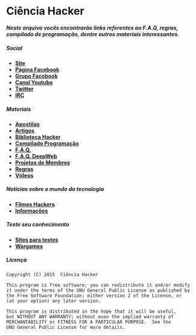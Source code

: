 # Ciência Hacker

***Neste arquivo vocês encontrarão links referentes ao F.A.Q, regras, compilado de programação, dentre outros materiais interessantes.***

##### Social

* [**Site**](http://cienciahacker.com.br)
* [**Página Facebook**](https://fb.com/cienciahacker)
* [**Grupo Facebook**](https://fb.com/groups/cienciahacker)
* [**Canal Youtube**](https://www.youtube.com/user/cienciahacker)
* [**Twitter**](https://twitter.com/cienciahacker)
* [**IRC**](http://cienciahacker.com.br/irc)

##### Materiais

* [**Apostilas**](Arquivos/Apostilas.md)
* [**Artigos**](Arquivos/Artigos.md)
* [**Biblioteca Hacker**](Arquivos/Biblioteca.md)
* [**Compilado Programação**](Arquivos/Programação.md)
* [**F.A.Q.**](Arquivos/FAQ.md)
* [**F.A.Q. DeepWeb**](Arquivos/FAQ_DeepWeb.md)
* [**Projetos de Membros**](Projetos/projetos.md)
* [**Regras**](Arquivos/Regras.md)
* [**Vídeos**](Arquivos/Videos.md)

##### Notícias sobre o mundo da tecnologia

* [**Filmes Hackers**](Arquivos/Filmes.md)
* [**Informações**](Arquivos/Informações.md)

##### Teste seu conhecimento

* [**Sites para testes**](Arquivos/vuln_sites.md)
* [**Wargames**](Arquivos/wargames.md)  

##### Licença

    Copyright (C) 2015  Ciência Hacker

    This program is free software; you can redistribute it and/or modify
    it under the terms of the GNU General Public License as published by
    the Free Software Foundation; either version 2 of the License, or
    (at your option) any later version.

    This program is distributed in the hope that it will be useful,
    but WITHOUT ANY WARRANTY; without even the implied warranty of
    MERCHANTABILITY or FITNESS FOR A PARTICULAR PURPOSE.  See the
    GNU General Public License for more details.
